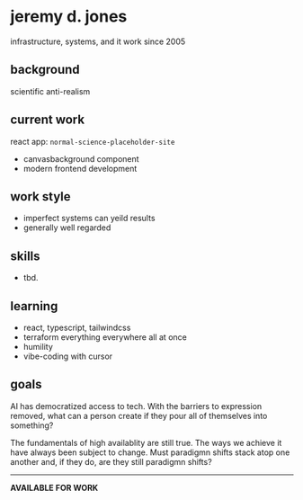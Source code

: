 # jeremy d. jones

infrastructure, systems, and it work since 2005

## background

scientific anti-realism 

## current work

react app: `normal-science-placeholder-site`
- canvasbackground component
- modern frontend development

## work style

- imperfect systems can yeild results
- generally well regarded

## skills

- tbd.

## learning

- react, typescript, tailwindcss
- terraform everything everywhere all at once
- humility
- vibe-coding with cursor

## goals
AI has democratized access to tech. With the barriers to expression removed, what can a person create if they pour all of themselves into something? 

The fundamentals of high availablity are still true. The ways we achieve it have always been subject to change. Must paradigmn shifts stack atop one another and, if they do, are they still paradigmn shifts?

---

**AVAILABLE FOR WORK**
